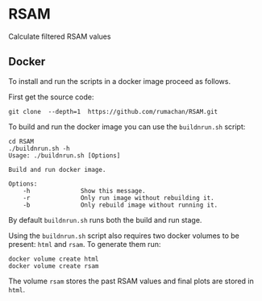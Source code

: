 # RSAM
Calculate filtered RSAM values

## Docker

To install and run the scripts in a docker image proceed as follows.

First get the source code:

```
git clone  --depth=1  https://github.com/rumachan/RSAM.git
```

To build and run the docker image you can use the `buildnrun.sh` script:

```
cd RSAM
./buildnrun.sh -h
Usage: ./buildnrun.sh [Options]

Build and run docker image.

Options:
    -h              Show this message.
    -r              Only run image without rebuilding it.
    -b              Only rebuild image without running it.
```

By default `buildnrun.sh` runs both the build and run stage.

Using the `buildnrun.sh` script also requires two docker volumes to be present: `html` and `rsam`.
To generate them run:

```
docker volume create html
docker volume create rsam
```

The volume `rsam` stores the past RSAM values and final plots are stored in `html`.

